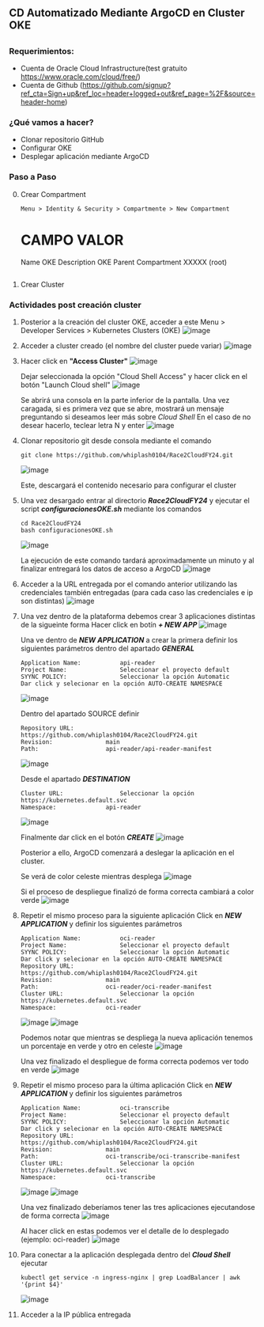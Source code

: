 ## CD Automatizado Mediante ArgoCD en Cluster OKE

## ##

### Requerimientos:

- Cuenta de Oracle Cloud Infrastructure(test gratuito https://www.oracle.com/cloud/free/)
- Cuenta de Github (https://github.com/signup?ref_cta=Sign+up&ref_loc=header+logged+out&ref_page=%2F&source=header-home)

### ¿Qué vamos a hacer?

- Clonar repositorio GitHub
- Configurar OKE
- Desplegar aplicación mediante ArgoCD

### Paso a Paso

0. Crear Compartment
	```
 	Menu > Identity & Security > Compartmente > New Compartment
	```
	CAMPO				VALOR
	==============================================
	Name		 		OKE
	Description 			OKE
	Parent Compartment 		XXXXX (root)
	```
 
1. Crear Cluster 

### Actividades post creación cluster

1. Posterior a la creación del cluster OKE, acceder a este
	Menu > Developer Services > Kubernetes Clusters (OKE)
	![image](https://github.com/whiplash0104/Race2CloudFY24/assets/14284928/af8781b0-f2fa-4575-97ff-a6705f171d20)

2. Acceder a cluster creado (el nombre del cluster puede variar)
	![image](https://github.com/whiplash0104/Race2CloudFY24/assets/14284928/f3bb88c2-7c30-43cc-8726-027f68b2d993)
	

3. Hacer click en **"Access Cluster"** 
	![image](https://github.com/whiplash0104/Race2CloudFY24/assets/14284928/8e77f63a-87d9-421c-a27d-f2f765c8e21f)

   	Dejar seleccionada la opción "Cloud Shell Access" y hacer click en el botón "Launch Cloud shell"
   	![image](https://github.com/whiplash0104/Race2CloudFY24/assets/14284928/acb9614c-a301-4600-abd8-5efbea27653b)
	
 	Se abrirá una consola en la parte inferior de la pantalla. Una vez caragada, si es primera vez que se abre, mostrará un mensaje preguntando si deseamos leer más sobre *Cloud Shell*
	En el caso de no desear hacerlo, teclear letra N y enter
	![image](https://github.com/whiplash0104/Race2CloudFY24/assets/14284928/5398d347-7e6a-40d8-b323-3f5012fa9829)

 
5. Clonar repositorio git desde consola mediante el comando
	```
	git clone https://github.com/whiplash0104/Race2CloudFY24.git
 	```
 	![image](https://github.com/whiplash0104/Race2CloudFY24/assets/14284928/1aac26c5-52e1-4020-b0ce-eb34368a450d)
	
 	Este, descargará el contenido necesario para configurar el cluster

6. Una vez desargado entrar al directorio ***Race2CloudFY24*** y ejecutar el script ***configuracionesOKE.sh*** mediante los comandos 
	```
	cd Race2CloudFY24
 	bash configuracionesOKE.sh 
 	```
 	![image](https://github.com/whiplash0104/Race2CloudFY24/assets/14284928/d83e682c-d92e-4151-9700-9a89d89aed1a)

	La ejecución de este comando tardará aproximadamente un minuto y al finalizar entregará los datos de acceso a ArgoCD
	![image](https://github.com/whiplash0104/Race2CloudFY24/assets/14284928/8788492d-f3a7-4a2d-9567-b8db7fb51f4b)

7. Acceder a la URL entregada por el comando anterior utilizando las credenciales también entregadas (para cada caso las credenciales e ip son distintas)
 	![image](https://github.com/whiplash0104/Race2CloudFY24/assets/14284928/5fc8f180-3521-4feb-be63-9aad5adf1513)

8. Una vez dentro de la plataforma debemos crear 3 aplicaciones distintas de la sigueinte forma
	Hacer click en botín ***+ NEW APP***
	![image](https://github.com/whiplash0104/Race2CloudFY24/assets/14284928/06adb6f9-1d48-4def-bc47-2e320af0d7e1)

 	Una ve dentro de ***NEW APPLICATION*** a crear la primera definir los siguientes parámetros dentro del apartado ***GENERAL***
 	```
	Application Name:			api-reader
  	Project Name: 				Seleccionar el proyecto default
  	SYYNC POLICY:				Seleccionar la opción Automatic
	Dar click y selecionar en la opción AUTO-CREATE NAMESPACE
  	```
  	![image](https://github.com/whiplash0104/Race2CloudFY24/assets/14284928/84f7596b-e74e-4c8a-9059-f5a4dd573438)

	Dentro del apartado SOURCE definir
	```
	Repository URL:				https://github.com/whiplash0104/Race2CloudFY24.git
 	Revision:				main
 	Path:					api-reader/api-reader-manifest
 	```
 	![image](https://github.com/whiplash0104/Race2CloudFY24/assets/14284928/29d6535c-4941-43ac-8323-4bbf784c2799)


	Desde el apartado ***DESTINATION***
	```
	Cluster URL:				Seleccionar la opción https://kubernetes.default.svc
 	Namespace:				api-reader
 	```
 	![image](https://github.com/whiplash0104/Race2CloudFY24/assets/14284928/cf41c3f9-24c4-431a-ac57-0697c73bfafb)

	Finalmente dar click en el botón ***CREATE***
	![image](https://github.com/whiplash0104/Race2CloudFY24/assets/14284928/3d466c5a-9e11-4100-b67a-9f194cc337fd)

	Posterior a ello, ArgoCD comenzará a deslegar la aplicación en el cluster.

	Se verá de color celeste mientras desplega
	![image](https://github.com/whiplash0104/Race2CloudFY24/assets/14284928/5bf4aa77-677c-434b-9a4c-47802205042d)

	Si el proceso de despliegue finalizó de forma correcta cambiará a color verde
	![image](https://github.com/whiplash0104/Race2CloudFY24/assets/14284928/36c2fe79-7f47-40bb-9bba-9da04c8c2c5f)

 
10. Repetir el mismo proceso para la siguiente aplicación
	Click en ***NEW APPLICATION*** y definir los siguientes parámetros
 	```
	Application Name:			oci-reader
  	Project Name: 				Seleccionar el proyecto default
  	SYYNC POLICY:				Seleccionar la opción Automatic
	Dar click y selecionar en la opción AUTO-CREATE NAMESPACE
  	Repository URL:				https://github.com/whiplash0104/Race2CloudFY24.git
 	Revision:				main
 	Path:					oci-reader/oci-reader-manifest
  	Cluster URL:				Seleccionar la opción https://kubernetes.default.svc
 	Namespace:				oci-reader
  	```
	![image](https://github.com/whiplash0104/Race2CloudFY24/assets/14284928/09740c03-d10a-4b16-9b03-36b0b1631c37)
	![image](https://github.com/whiplash0104/Race2CloudFY24/assets/14284928/e92bb58f-c2be-44a3-a825-f924fcfe7a9b)

	Podemos notar que mientras se despliega la nueva aplicación tenemos un porcentaje en verde y otro en celeste
	![image](https://github.com/whiplash0104/Race2CloudFY24/assets/14284928/f84b23c2-6d3d-4a59-9914-81984d54ed1d)

	Una vez finalizado el despliegue de forma correcta podemos ver todo en verde
	![image](https://github.com/whiplash0104/Race2CloudFY24/assets/14284928/988635cb-48da-463e-b5a3-a603afe8d300)


12. Repetir el mismo proceso para la última aplicación
	Click en ***NEW APPLICATION*** y definir los siguientes parámetros
 	```
	Application Name:			oci-transcribe
  	Project Name: 				Seleccionar el proyecto default
  	SYYNC POLICY:				Seleccionar la opción Automatic
	Dar click y selecionar en la opción AUTO-CREATE NAMESPACE
  	Repository URL:				https://github.com/whiplash0104/Race2CloudFY24.git
 	Revision:				main
 	Path:					oci-transcribe/oci-transcribe-manifest
  	Cluster URL:				Seleccionar la opción https://kubernetes.default.svc
 	Namespace:				oci-transcribe
  	```
  	![image](https://github.com/whiplash0104/Race2CloudFY24/assets/14284928/722a700b-5ccf-4587-ab75-ef0f50599335)
	![image](https://github.com/whiplash0104/Race2CloudFY24/assets/14284928/b904c0bb-6e34-4312-acb5-5e51e9fdc1de)

	Una vez finalizado deberíamos tener las tres aplicaciones ejecutandose de forma correcta
	![image](https://github.com/whiplash0104/Race2CloudFY24/assets/14284928/4faa5440-eea7-4a2a-811a-0b87d3af0ece)

	Al hacer click en estas podemos ver el detalle de lo desplegado (ejemplo: oci-reader)
	![image](https://github.com/whiplash0104/Race2CloudFY24/assets/14284928/3bea83ca-fe56-46bd-b6d9-6feac8048380)

13. Para conectar a la aplicación desplegada dentro del ***Cloud Shell*** ejecutar
	```
	kubectl get service -n ingress-nginx | grep LoadBalancer | awk '{print $4}'
 	```
 	![image](https://github.com/whiplash0104/Race2CloudFY24/assets/14284928/98e7e60c-e995-433d-bc0a-b7ff34e9dcce)

14. Acceder a la IP pública entregada
